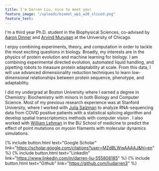 ```yaml
---
title: I'm Darren Liu, nice to meet you!
feature_image: "/uploads/biomol_wp1_w20_sliced.png"
feature_text:
---
```


I'm a third year Ph.D. student in the Biophysical Sciences, co-advised by [Aaron Dinner](https://dinner-group.uchicago.edu/) and [Arvind Murugan](http://muruganlab.uchicago.edu/) at the University of Chicago. 

I enjoy combining experiments, theory, and computation in order to tackle the most exciting questions in biology. Broadly, my interests are in the physics of protein evolution and machine learning for biology. I am combining experimental directed evolution, automated liquid handling, and pipetting robots to measure protein adaptability at scale. From this data, I will use advanced dimensionality reduction techniques to learn low-dimensional relationships between protein sequence, phenotype, and adaptability.

I did my undergrad at Boston University where I earned a degree in Chemistry: Biochemistry with minors in both Biology and Computer Science. Most of my previous research experience was at Stanford University, where I worked with [Julia Salzman](https://salzmanlab.stanford.edu/) to analyze RNA-sequencing data from COVID positive patients with a statistical splicing algorithm and develop spatial transcriptomics methods with computer vision . I also worked with [William Lehman](https://www.bumc.bu.edu/camed/profile/william-lehman/) in the BU School of medicine to predict the effect of point mutations on myosin filaments with molecular dynamics simulations.

{% include button.html text="Google Scholar" link="https://scholar.google.com/citations?user=MZdBLWwAAAAJ&hl=en" %} {% include button.html text="LinkedIn" link="https://www.linkedin.com/in/darren-liu-555808185" %} {% include button.html text="Github" link="https://github.com/liudarren3" %}
